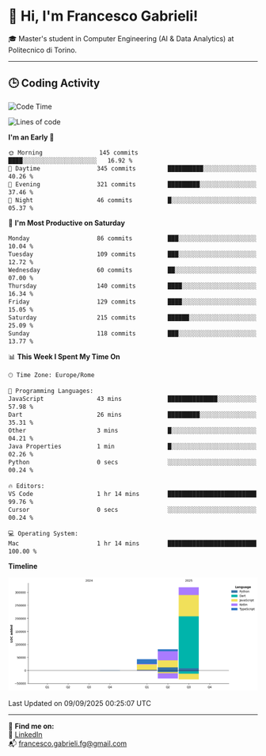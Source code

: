 # 👋 Hi, I'm Francesco Gabrieli!

🎓 Master's student in Computer Engineering (AI & Data Analytics) at Politecnico di Torino.  

---

## 🕒 Coding Activity

<!--START_SECTION:waka-->
![Code Time](http://img.shields.io/badge/Code%20Time-131%20hrs%2048%20mins-blue)

![Lines of code](https://img.shields.io/badge/From%20Hello%20World%20I%27ve%20Written-444.5%20thousand%20lines%20of%20code-blue)

**I'm an Early 🐤** 

```text
🌞 Morning                145 commits         ████░░░░░░░░░░░░░░░░░░░░░   16.92 % 
🌆 Daytime                345 commits         ██████████░░░░░░░░░░░░░░░   40.26 % 
🌃 Evening                321 commits         █████████░░░░░░░░░░░░░░░░   37.46 % 
🌙 Night                  46 commits          █░░░░░░░░░░░░░░░░░░░░░░░░   05.37 % 
```
📅 **I'm Most Productive on Saturday** 

```text
Monday                   86 commits          ███░░░░░░░░░░░░░░░░░░░░░░   10.04 % 
Tuesday                  109 commits         ███░░░░░░░░░░░░░░░░░░░░░░   12.72 % 
Wednesday                60 commits          ██░░░░░░░░░░░░░░░░░░░░░░░   07.00 % 
Thursday                 140 commits         ████░░░░░░░░░░░░░░░░░░░░░   16.34 % 
Friday                   129 commits         ████░░░░░░░░░░░░░░░░░░░░░   15.05 % 
Saturday                 215 commits         ██████░░░░░░░░░░░░░░░░░░░   25.09 % 
Sunday                   118 commits         ███░░░░░░░░░░░░░░░░░░░░░░   13.77 % 
```


📊 **This Week I Spent My Time On** 

```text
🕑︎ Time Zone: Europe/Rome

💬 Programming Languages: 
JavaScript               43 mins             ██████████████░░░░░░░░░░░   57.98 % 
Dart                     26 mins             █████████░░░░░░░░░░░░░░░░   35.31 % 
Other                    3 mins              █░░░░░░░░░░░░░░░░░░░░░░░░   04.21 % 
Java Properties          1 min               █░░░░░░░░░░░░░░░░░░░░░░░░   02.26 % 
Python                   0 secs              ░░░░░░░░░░░░░░░░░░░░░░░░░   00.24 % 

🔥 Editors: 
VS Code                  1 hr 14 mins        █████████████████████████   99.76 % 
Cursor                   0 secs              ░░░░░░░░░░░░░░░░░░░░░░░░░   00.24 % 

💻 Operating System: 
Mac                      1 hr 14 mins        █████████████████████████   100.00 % 
```

**Timeline**

![Lines of Code chart](https://raw.githubusercontent.com/francescogabrieli/francescogabrieli/main/assets/bar_graph.png)


 Last Updated on 09/09/2025 00:25:07 UTC
<!--END_SECTION:waka-->


---



🔗 **Find me on:**  
💼 [LinkedIn](https://www.linkedin.com/in/francesco-gabrieli)  
📬 francesco.gabrieli.fg@gmail.com  



